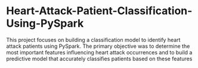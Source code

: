 # Heart-Attack-Patient-Classification-Using-PySpark
This project focuses on building a classification model to identify heart attack patients using PySpark. The primary objective was to determine the most important features influencing heart attack occurrences and to build a predictive model that accurately classifies patients based on these features
